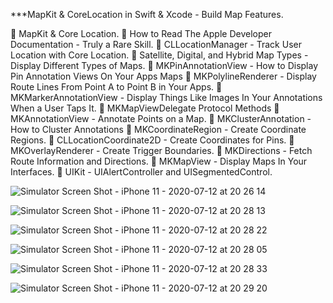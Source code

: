 
 ***MapKit & CoreLocation in Swift & Xcode - Build Map Features.

🔹 MapKit & Core Location.
🔹 How to Read The Apple Developer Documentation - Truly a Rare Skill.
🔹 CLLocationManager - Track User Location with Core Location.
🔹 Satellite, Digital, and Hybrid Map Types - Display Different Types of Maps.
🔹 MKPinAnnotationView - How to Display Pin Annotation Views On Your Apps Maps
🔹 MKPolylineRenderer - Display Route Lines From Point A to Point B in Your Apps.
🔹 MKMarkerAnnotationView - Display Things Like Images In Your Annotations When a User Taps It.
🔹 MKMapViewDelegate Protocol Methods
🔹 MKAnnotationView - Annotate Points on a Map.
🔹 MKClusterAnnotation - How to Cluster Annotations
🔹 MKCoordinateRegion - Create Coordinate Regions.
🔹 CLLocationCoordinate2D - Create Coordinates for Pins.
🔹 MKOverlayRenderer - Create Trigger Boundaries.
🔹 MKDirections - Fetch Route Information and Directions.
🔹 MKMapView - Display Maps In Your Interfaces.
🔹 UIKit - UIAlertController and UISegmentedControl.

![Simulator Screen Shot - iPhone 11 - 2020-07-12 at 20 26 14](https://user-images.githubusercontent.com/46062128/87268933-a3221800-c480-11ea-9a80-b2dd79893dcd.png)

![Simulator Screen Shot - iPhone 11 - 2020-07-12 at 20 28 13](https://user-images.githubusercontent.com/46062128/87268950-b339f780-c480-11ea-86bf-079a663bb3dd.png)

![Simulator Screen Shot - iPhone 11 - 2020-07-12 at 20 28 22](https://user-images.githubusercontent.com/46062128/87269064-f1cfb200-c480-11ea-8c7b-6410b8d4b502.png)

![Simulator Screen Shot - iPhone 11 - 2020-07-12 at 20 28 05](https://user-images.githubusercontent.com/46062128/87269081-f98f5680-c480-11ea-8e92-05f4c426ee28.png)

![Simulator Screen Shot - iPhone 11 - 2020-07-12 at 20 28 33](https://user-images.githubusercontent.com/46062128/87269090-00b66480-c481-11ea-8771-17d2f5d00ec0.png)

![Simulator Screen Shot - iPhone 11 - 2020-07-12 at 20 29 20](https://user-images.githubusercontent.com/46062128/87269100-0744dc00-c481-11ea-861f-b0b8bf49b9f7.png)

